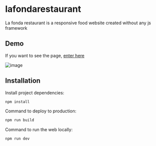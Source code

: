 # lafondarestaurant
La fonda restaurant is a responsive food website created without any js framework


## Demo
If you want to see the page, [enter here](https://lafondarestaurant.netlify.com)


![image](https://user-images.githubusercontent.com/38270435/77496968-3116bc00-6e1a-11ea-9f79-e1a2fce7eb49.png)

## Installation

Install project dependencies:
```bash
npm install
```

Command to deploy to production:
```bash
npm run build
```

Command to run the web locally:
```bash
npm run dev
```

